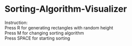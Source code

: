 # Sorting-Algorithm-Visualizer
Instruction:\
Press R for generating rectangles with random height\
Press M for changing sorting algorithm \
Press SPACE for starting sorting
